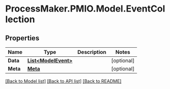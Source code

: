 # ProcessMaker.PMIO.Model.EventCollection
## Properties

Name | Type | Description | Notes
------------ | ------------- | ------------- | -------------
**Data** | [**List&lt;ModelEvent&gt;**](ModelEvent.md) |  | [optional] 
**Meta** | [**Meta**](Meta.md) |  | [optional] 

[[Back to Model list]](../README.md#documentation-for-models) [[Back to API list]](../README.md#documentation-for-api-endpoints) [[Back to README]](../README.md)

